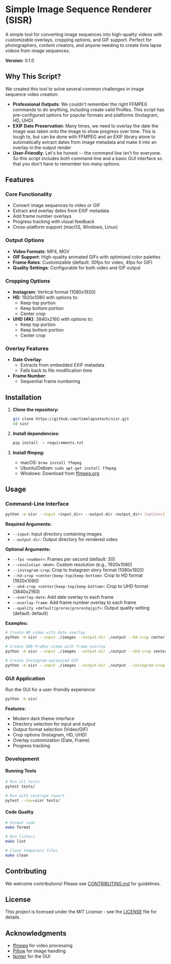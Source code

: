 # Simple Image Sequence Renderer (SISR)

A simple tool for converting image sequences into high-quality videos with customizable overlays, cropping options, and GIF support. Perfect for photographers, content creators, and anyone needing to create time lapse videos from image sequences.

**Version:** 0.1.0

## Why This Script?

We created this tool to solve several common challenges in image sequence video creation:
- **Professional Outputs**: We couldn't remember the right FFMPEG commands to do anything, including create valid ProRes. This script has pre-configured options for popular formats and platforms (Instagram, HD, UHD)
- **EXIF Date Preservation**: Many times, we need to overlay the date the image was taken onto the image to show progress over time. This is tough to, but can be done with FFMPEG and an EXIF library alone to automatically extract dates from image metadata and make it into an overlay in the output render
- **User-Friendly**: Let's be honest -- the command line isn't for everyone. So this script includes both command-line and a basic GUI interface so that you don't have to remember too many options.

## Features

### Core Functionality
- Convert image sequences to video or GIF
- Extract and overlay dates from EXIF metadata
- Add frame number overlays
- Progress tracking with visual feedback
- Cross-platform support (macOS, Windows, Linux)

### Output Options
- **Video Formats**: MP4, MOV
- **GIF Support**: High-quality animated GIFs with optimized color palettes
- **Frame Rates**: Customizable (default: 30fps for video, 4fps for GIF)
- **Quality Settings**: Configurable for both video and GIF output

### Cropping Options
- **Instagram**: Vertical format (1080x1920)
- **HD**: 1920x1080 with options to:
  - Keep top portion
  - Keep bottom portion
  - Center crop
- **UHD (4K)**: 3840x2160 with options to:
  - Keep top portion
  - Keep bottom portion
  - Center crop

### Overlay Features
- **Date Overlay**: 
  - Extracts from embedded EXIF metadata
  - Falls back to file modification time
- **Frame Number**: 
  - Sequential frame numbering

## Installation

1. **Clone the repository:**
   ```bash
   git clone https://github.com/timelapsetech/sisr.git
   cd sisr
   ```

2. **Install dependencies:**
   ```bash
   pip install -r requirements.txt
   ```

3. **Install ffmpeg:**
   - macOS: `brew install ffmpeg`
   - Ubuntu/Debian: `sudo apt-get install ffmpeg`
   - Windows: Download from [ffmpeg.org](https://ffmpeg.org/download.html)

## Usage

### Command-Line Interface

```bash
python -m sisr --input <input_dir> --output-dir <output_dir> [options]
```

**Required Arguments:**
- `--input`: Input directory containing images
- `--output-dir`: Output directory for rendered video

**Optional Arguments:**
- `--fps <number>`: Frames per second (default: 30)
- `--resolution <WxH>`: Custom resolution (e.g., 1920x1080)
- `--instagram-crop`: Crop to Instagram story format (1080x1920)
- `--hd-crop <center|keep-top|keep-bottom>`: Crop to HD format (1920x1080)
- `--uhd-crop <center|keep-top|keep-bottom>`: Crop to UHD format (3840x2160)
- `--overlay-date`: Add date overlay to each frame
- `--overlay-frame`: Add frame number overlay to each frame
- `--quality <default|prores|proreshq|gif>`: Output quality setting (default: default)

**Examples:**
```bash
# Create HD video with date overlay
python -m sisr --input ./images --output-dir ./output --hd-crop center --overlay-date

# Create UHD ProRes video with frame overlay
python -m sisr --input ./images --output-dir ./output --uhd-crop center --overlay-frame --quality prores

# Create Instagram-optimized GIF
python -m sisr --input ./images --output-dir ./output --instagram-crop --quality gif --overlay-frame
```

### GUI Application

Run the GUI for a user-friendly experience:

```bash
python -m sisr
```

**Features:**
- Modern dark theme interface
- Directory selection for input and output
- Output format selection (Video/GIF)
- Crop options (Instagram, HD, UHD)
- Overlay customization (Date, Frame)
- Progress tracking

### Development

#### Running Tests
```bash
# Run all tests
pytest tests/

# Run with coverage report
pytest --cov=sisr tests/
```

#### Code Quality
```bash
# Format code
make format

# Run linters
make lint

# Clean temporary files
make clean
```

## Contributing

We welcome contributions! Please see [CONTRIBUTING.md](CONTRIBUTING.md) for guidelines.

## License

This project is licensed under the MIT License - see the [LICENSE](LICENSE) file for details.

## Acknowledgments

- [ffmpeg](https://ffmpeg.org/) for video processing
- [Pillow](https://python-pillow.org/) for image handling
- [tkinter](https://docs.python.org/3/library/tkinter.html) for the GUI 